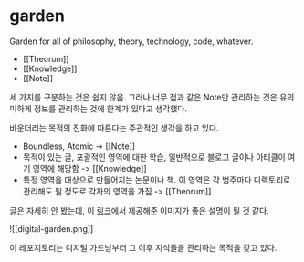 # garden
Garden for all of philosophy, theory, technology, code, whatever.

- [[Theorum]]
- [[Knowledge]]
- [[Note]]

세 가지를 구분하는 것은 쉽지 않음. 그러나 너무 점과 같은 Note만 관리하는 것은 유의미하게 정보를 관리하는 것에 한계가 있다고 생각했다.

바운더리는 목적의 진화에 따른다는 주관적인 생각을 하고 있다.
- Boundless, Atomic -> [[Note]]
- 목적이 있는 글, 포괄적인 영역에 대한 학습, 일반적으로 블로그 글이나 아티클이 여기 영역에 해당함 -> [[Knowledge]]
- 특정 영역을 대상으로 만들어지는 논문이나 책. 이 영역은 각 범주마다 디렉토리로 관리해도 될 정도로 각자의 영역을 가짐 -> [[Theorum]]

글은 자세히 안 봤는데, 이 [링크](https://maggieappleton.com/garden-history)에서 제공해준 이미지가 좋은 설명이 될 것 같다.

![[digital-garden.png]]

이 레포지토리는 디지털 가드닝부터 그 이후 지식들을 관리하는 목적을 갖고 있다.